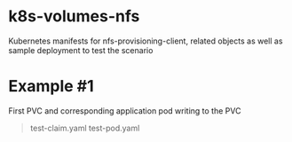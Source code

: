 # k8s-volumes-nfs
Kubernetes manifests for nfs-provisioning-client, related objects as well as sample deployment to test the scenario

# Example #1

First PVC and corresponding application pod writing to the PVC

> test-claim.yaml
> test-pod.yaml




